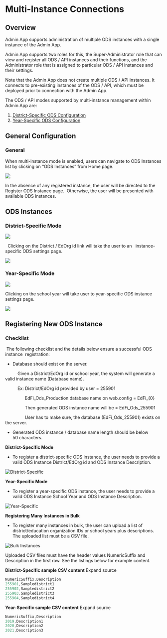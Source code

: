 # Multi-Instance Connections

## Overview

Admin App supports administration of multiple ODS instances with a single
instance of the Admin App.

Admin App supports two roles for this, the Super-Administrator role that can
view and register all ODS / API instances and their functions, and the
Administrator role that is assigned to particular ODS / API instances and their
settings.

Note that the Admin App does not create multiple ODS / API instances. It
connects to pre-existing instances of the ODS / API, which must be deployed
prior to connection with the Admin App.

The ODS / API modes supported by multi-instance management within Admin App are:

1. [District-Specific ODS
   Configuration](https://edfi.atlassian.net/wiki/spaces/ODSAPIS3V500/pages/18350192/District-Specific+ODS+Configuration)
2. [Year-Specific ODS
   Configuration](https://edfi.atlassian.net/wiki/spaces/ODSAPIS3V500/pages/18350191/Year-Specific+ODS+Configuration)

## General Configuration

### General

When multi-instance mode is enabled, users can navigate to ODS Instances list by
clicking on “ODS Instances” from Home page.

![](https://edfidocs.blob.core.windows.net/$web/img/reference/admin-app/getting-started/SuperAdmin-Home.JPG)

In the absence of any registered instance, the user will be directed to the
Register ODS Instance page.  Otherwise, the user will be presented with
available ODS instances.

## ODS Instances

### District-Specific Mode

![](https://edfidocs.blob.core.windows.net/$web/img/reference/admin-app/getting-started/SuperAdmin-InstancesList.JPG)

  Clicking on the District / EdOrg id link will take the user to an
  instance-specific ODS settings page.

![](https://edfidocs.blob.core.windows.net/$web/img/reference/admin-app/getting-started/Multi-instance-ApplicationsPage.JPG)

### Year-Specific Mode

![](https://edfidocs.blob.core.windows.net/$web/img/reference/admin-app/getting-started/SuperAdmin-YS-InstancesList.JPG)

Clicking on the school year will take user to year-specific ODS instance
settings page.

![](https://edfidocs.blob.core.windows.net/$web/img/reference/admin-app/getting-started/SuperAdmin-YS-Application.JPG)

## Registering New ODS Instance

### Checklist

 The following checklist and the details below ensure a successful ODS instance
 registration:

* Database should exist on the server.

          Given a District/EdOrg id or school year, the system will generate a valid instance name (Database name).

          Ex: District/EdOrg id provided by user = 255901

                EdFi\_Ods\_Production database name on web.config = EdFi\_{0}

                Then generated ODS instance name will be = EdFi\_Ods\_255901

                User has to make sure, the database (EdFi\_Ods\_255901) exists on the server.

* Generated ODS instance / database name length should be below 50 characters.

**District-Specific Mode**

* To register a district-specific ODS instance, the user needs to provide a
  valid ODS Instance District/EdOrg id and ODS Instance Description.

![District-Specific](https://edfidocs.blob.core.windows.net/$web/img/reference/admin-app/getting-started/SuperAdmin-RegiterNewInstance.JPG)

**Year-Specific Mode**

* To register a year-specific ODS instance, the user needs to provide a valid
  ODS Instance School Year and ODS Instance Description.

![Year-Specific](https://edfidocs.blob.core.windows.net/$web/img/reference/admin-app/getting-started/SuperAdmin-Registr-YS-Instance.JPG)

**Registering Many Instances in Bulk**

* To register many instances in bulk, the user can upload a list of
  district/education organization IDs or school years plus descriptions. The
  uploaded list must be a CSV file.

![Bulk Instances](https://edfidocs.blob.core.windows.net/$web/img/reference/admin-app/getting-started/SuperAdmin-YS-BulkRegistration.JPG)

Uploaded CSV files must have the header values NumericSuffix and Description in
the first row. See the listings below for example content.

**District-Specific sample CSV content** Expand source

```cs
NumericSuffix,Description
255901,Sampledistrict1
255902,Sampledistrict2
255903,Sampledistrict3
255904,Sampledistrict4
```

**Year-Specific sample CSV content** Expand source

```cs
NumericSuffix,Description
2019,Description1
2020,Description2
2021,Description3
```
